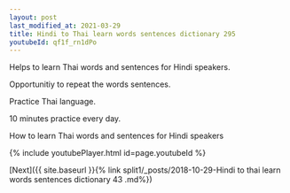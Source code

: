 ```yaml
---
layout: post
last_modified_at: 2021-03-29
title: Hindi to Thai learn words sentences dictionary 295 
youtubeId: qf1f_rn1dPo
---
```

 
 
Helps to learn Thai words and sentences for Hindi speakers.

Opportunitiy to repeat the words sentences. 

Practice Thai language. 
 
10 minutes practice every day. 
 
How to learn Thai words and sentences for Hindi speakers 
 
{% include youtubePlayer.html id=page.youtubeId %}
 
 
[Next]({{ site.baseurl }}{% link  split1/_posts/2018-10-29-Hindi to thai learn words sentences dictionary 43 .md%})
 

